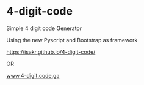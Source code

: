 # 4-digit-code
Simple 4 digit code Generator

Using the new Pyscript and Bootstrap as framework

https://isakr.github.io/4-digit-code/

OR

www.4-digit.code.ga
